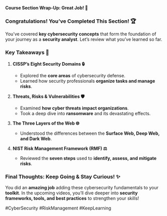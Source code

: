 **Course Section Wrap-Up: Great Job! 🌟**

### **Congratulations! You’ve Completed This Section! 🏆**
You’ve covered **key cybersecurity concepts** that form the foundation of your journey as a **security analyst**. Let’s review what you’ve learned so far.

### **Key Takeaways 🔧**
1. **CISSP’s Eight Security Domains 🔒**
   - Explored the **core areas** of cybersecurity defense.
   - Learned how security professionals **organize tasks and manage risks**.

2. **Threats, Risks & Vulnerabilities 🛡️**
   - Examined **how cyber threats impact organizations**.
   - Took a deep dive into **ransomware** and its devastating effects.

3. **The Three Layers of the Web 🌐**
   - Understood the differences between the **Surface Web, Deep Web, and Dark Web**.

4. **NIST Risk Management Framework (RMF) ⚖️**
   - Reviewed the **seven steps** used to **identify, assess, and mitigate risks**.

### **Final Thoughts: Keep Going & Stay Curious! ✨**
You did an **amazing job** adding these cybersecurity fundamentals to your **toolkit**. In the upcoming videos, you’ll dive deeper into **security frameworks, tools, and best practices** to strengthen your skills!

#CyberSecurity #RiskManagement #KeepLearning

